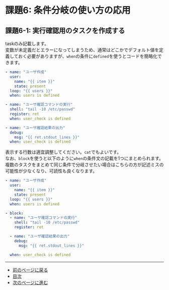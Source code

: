 # 課題6: 条件分岐の使い方の応用

## 課題6-1: 実行確認用のタスクを作成する

taskのみ記載します。  
変数が未定義だとエラーになってしまうため、通常はどこかでデフォルト値を定義しておく必要がありますが、`when`の条件に`defined`を使うとコードを簡略化できます。

```yaml
- name: "ユーザ作成"
  user:
    name: "{{ item }}"
    state: present
  loop: "{{ users }}"
  when: users is defined

- name: "ユーザ確認コマンドの実行"
  shell: "tail -10 /etc/passwd"
  register: ret
  when: user_check is defined

- name: "ユーザ確認結果の出力"
  debug:
    msg: "{{ ret.stdout_lines }}"
  when: user_check is defined
```

表示する行数は適宜調整してください。`cat`でもよいです。  
なお、`block`を使うと以下のように`when`の条件文の記載を1つにまとめられます。  
複数のタスクをまとめて同じ条件で分岐させたい場合はこちらの方が記述ミスの可能性が少なくなり、可読性も良くなります。

```yaml
- name: "ユーザ作成"
  user:
    name: "{{ item }}"
    state: present
  loop: "{{ users }}"
  when: users is defined

- block:
  - name: "ユーザ確認コマンドの実行"
    shell: "tail -10 /etc/passwd"
    register: ret

  - name: "ユーザ確認結果の出力"
    debug:
      msg: "{{ ret.stdout_lines }}"

  when: user_check is defined
```

---

- [前のページに戻る](step7.md)
- [目次](README.md)
- [次のページに進む](step8.md)
